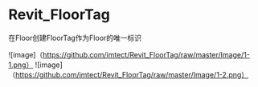 # Revit_FloorTag
在Floor创建FloorTag作为Floor的唯一标识

![image]（https://github.com/imtect/Revit_FloorTag/raw/master/Image/1-1.png）
![image]（https://github.com/imtect/Revit_FloorTag/raw/master/Image/1-2.png）

